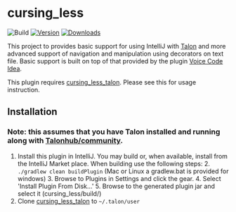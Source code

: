 # cursing_less

![Build](https://github.com/msedgren/cursing_less/workflows/Build/badge.svg)
[![Version](https://img.shields.io/jetbrains/plugin/v/MARKETPLACE_ID.svg)](https://plugins.jetbrains.com/plugin/MARKETPLACE_ID)
[![Downloads](https://img.shields.io/jetbrains/plugin/d/MARKETPLACE_ID.svg)](https://plugins.jetbrains.com/plugin/MARKETPLACE_ID)

<!-- Plugin description -->
This project to provides basic support for using IntelliJ with [Talon](https://talonvoice.com/) and more advanced support
of navigation and manipulation using decorators on text file. Basic support is built on top of that provided by the
plugin [Voice Code Idea](https://github.com/anonfunc/intellij-voicecode).

This plugin requires [cursing_less_talon](https://github.com/msedgren/cursing_less_talon).
Please see this for usage instruction.
<!-- Plugin description end -->
## Installation

### Note: this assumes that you have Talon installed and running along with [Talonhub/community](https://github.com/talonhub/community).
1. Install this plugin in IntelliJ. You may build or, when available, install from 
the IntelliJ Market place. When building use the following steps:
   2. `./gradlew clean buildPlugin` (Mac or Linux a gradlew.bat is provided for windows)
   3. Browse to Plugins in Settings and click the gear.
   4. Select 'Install Plugin From Disk...'
   5. Browse to the generated plugin jar and select it (cursing_less/build/)
2. Clone [cursing_less_talon](https://github.com/msedgren/cursing_less_talon) to `~/.talon/user`  

